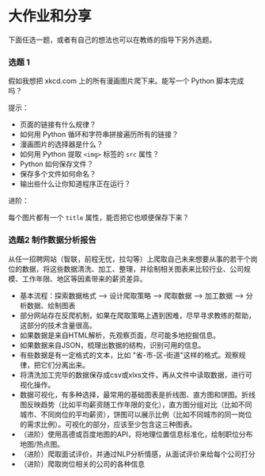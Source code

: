 # 大作业和分享

下面任选一题，或者有自己的想法也可以在教练的指导下另外选题。

### 选题 1

假如我想把 xkcd.com 上的所有漫画图片爬下来。能写一个 Python 脚本完成吗？

提示：

- 页面的链接有什么规律？
- 如何用 Python 循环和字符串拼接遍历所有的链接？
- 漫画图片的选择器是什么？
- 如何用 Python 提取 `<img>` 标签的 `src` 属性？
- Python 如何保存文件？
- 保存多个文件如何命名？
- 输出些什么让你知道程序正在运行？

进阶：

每个图片都有一个 `title` 属性，能否把它也顺便保存下来？

### 选题2 制作数据分析报告
从任一招聘网站（智联，前程无忧，拉勾等）上爬取自己未来想要从事的若干个岗位的数据，将这些数据清洗、加工、整理，并绘制相关图表来比较行业、公司规模、工作年限、地区等因素带来的薪资差异。

* 基本流程：探索数据格式 --> 设计爬取策略 --> 爬取数据 --> 加工数据 --> 分析数据、绘制图表
* 部分网站存在反爬机制，如果在爬取策略上遇到困难，尽早寻求教练的帮助，这部分的技术含量很高。
* 如果数据是来自HTML解析，先观察页面，尽可能多地挖掘信息。
* 如果数据来自JSON，梳理出数据的结构，识别可用的信息。
* 有些数据是有一定格式的文本，比如 "省-市-区-街道"这样的格式。观察规律，把它们分离出来。
* 将清洗加工完毕的数据保存成csv或xlxs文件，再从文件中读取数据，进行可视化操作。
* 数据可视化，有多种选择，最常用的基础图表是折线图、直方图和饼图。折线图反映趋势（比如平均薪资随工作年限的变化），直方图分组对比（比如不同城市、不同岗位的平均薪资），饼图可以展示比例（比如不同城市的同一岗位的需求比例）。可视化的部分，应该至少包含这三种图表。
* （进阶）使用高德或百度地图的API，将地理位置信息标准化，绘制职位分布地图/热点图。
* （进阶）爬取面试评价，并通过NLP分析情感，从面试评价来给每个公司打分
* （进阶）爬取岗位相关的公司的各种信息